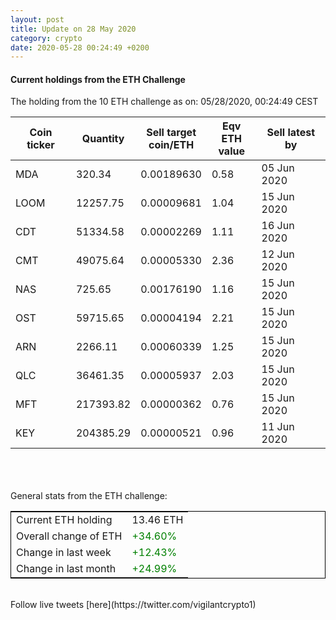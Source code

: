 ```yaml
---
layout: post
title: Update on 28 May 2020
category: crypto
date: 2020-05-28 00:24:49 +0200
---
```

<!-- Global site tag (gtag.js) - Google Analytics -->
<script async src="https://www.googletagmanager.com/gtag/js?id=UA-103831149-5"></script>
<script>
  window.dataLayer = window.dataLayer || [];
  function gtag(){dataLayer.push(arguments);}
  gtag('js', new Date());

  gtag('config', 'UA-103831149-5');
</script>


#### Current holdings from the ETH Challenge

The holding from the 10 ETH challenge as on: 05/28/2020, 00:24:49 CEST

|Coin ticker|Quantity|Sell target<br>coin/ETH|Eqv ETH<br>value|Sell latest by|
|-----------|--------|-----------|-----------|--------------|
MDA|320.34|  0.00189630|0.58|05 Jun 2020|
LOOM|12257.75|  0.00009681|1.04|15 Jun 2020|
CDT|51334.58|  0.00002269|1.11|16 Jun 2020|
CMT|49075.64|  0.00005330|2.36|12 Jun 2020|
NAS|725.65|  0.00176190|1.16|15 Jun 2020|
OST|59715.65|  0.00004194|2.21|15 Jun 2020|
ARN|2266.11|  0.00060339|1.25|15 Jun 2020|
QLC|36461.35|  0.00005937|2.03|15 Jun 2020|
MFT|217393.82|  0.00000362|0.76|15 Jun 2020|
KEY|204385.29|  0.00000521|0.96|11 Jun 2020|

<br>
<br>
<br>
General stats from the ETH challenge:

<table style="border:1px solid black;margin-left:auto;margin-right:auto;">
	<tbody>
	<tr>
		<td>Current ETH holding</td>
		<td>     13.46 ETH</td>
	</tr>
	<tr>
		<td>Overall change of ETH</td>
		<td><font color="green">+34.60%</font></td>
	</tr>
	<tr>
		<td>Change in last week</td>
		<td><font color="green">+12.43%</font></td>
	</tr>
	<tr>
		<td>Change in last month</td>
		<td><font color="green">+24.99%</font></td>
	</tr>
	</tbody>
</table>

<br>
Follow live tweets [here](https://twitter.com/vigilantcrypto1)
<br>
<br>